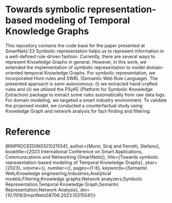 # Towards symbolic representation-based modeling of Temporal Knowledge Graphs
This repository contains the code base for the paper presented at SmartNets'23
Symbolic representation helps us to represent information in a well-defined rule-driven fashion. Currently, there are several ways to represent Knowledge Graphs in general. However, in this work, we extended the implementation of symbolic representation to model domain-oriented temporal Knowledge Graphs. For symbolic representation, we incorporated Horn rules and SWRL (Semantic Web Rule Language). The presented approach is semi-autonomous: (i) we extracted hand-crafted rules and (ii) we utilized the PSyKE (Platform for Symbolic Knowledge Extraction) package to extract some rules automatically from raw data logs. For domain modeling, we targeted a smart industry environment. To validate the proposed model, we conducted a counterfactual study using Knowledge Graph and network analysis for fact-finding and filtering.

# Reference

@INPROCEEDINGS{10215541,
  author={Munir, Siraj and Ferretti, Stefano},
  booktitle={2023 International Conference on Smart Applications, Communications and Networking (SmartNets)}, 
  title={Towards symbolic representation-based modeling of Temporal Knowledge Graphs}, 
  year={2023},
  volume={},
  number={},
  pages={1-8},
  keywords={Semantic Web;Knowledge engineering;Industries;Analytical models;Filtering;Knowledge graphs;Network analyzers;Symbolic Representation;Temporal Knowledge Graph;Semantic Representation;Network Analysis},
  doi={10.1109/SmartNets58706.2023.10215541}}

